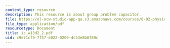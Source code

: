 ```yaml
---
content_type: resource
description: This resource is about group problem capacitor.
file: https://ol-ocw-studio-app-qa.s3.amazonaws.com/courses/8-02-physics-ii-electricity-and-magnetism-spring-2007/c9e71cf97f57e02202094c53e8b8f89c_ic_w13d2_2.pdf
file_type: application/pdf
resourcetype: Document
title: ic_w13d2_2.pdf
uid: c9e71cf9-7f57-e022-0209-4c53e8b8f89c
---
```


